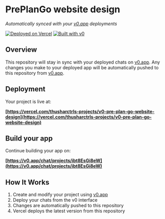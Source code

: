 # PrePlanGo website design

*Automatically synced with your [v0.app](https://v0.app) deployments*

[![Deployed on Vercel](https://img.shields.io/badge/Deployed%20on-Vercel-black?style=for-the-badge&logo=vercel)](https://vercel.com/thusharctrls-projects/v0-pre-plan-go-website-design)
[![Built with v0](https://img.shields.io/badge/Built%20with-v0.app-black?style=for-the-badge)](https://v0.app/chat/projects/ibt8EsGi8eW)

## Overview

This repository will stay in sync with your deployed chats on [v0.app](https://v0.app).
Any changes you make to your deployed app will be automatically pushed to this repository from [v0.app](https://v0.app).

## Deployment

Your project is live at:

**[https://vercel.com/thusharctrls-projects/v0-pre-plan-go-website-design](https://vercel.com/thusharctrls-projects/v0-pre-plan-go-website-design)**

## Build your app

Continue building your app on:

**[https://v0.app/chat/projects/ibt8EsGi8eW](https://v0.app/chat/projects/ibt8EsGi8eW)**

## How It Works

1. Create and modify your project using [v0.app](https://v0.app)
2. Deploy your chats from the v0 interface
3. Changes are automatically pushed to this repository
4. Vercel deploys the latest version from this repository